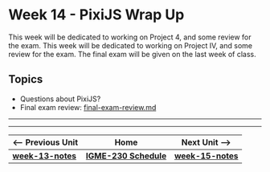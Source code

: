 # Week 14 - PixiJS Wrap Up
This week will be dedicated to working on Project 4, and some review for the exam. This week will be dedicated to working on Project IV, and some review for the exam. The final exam will be given on the last week of class.

## Topics
- Questions about PixiJS?
- Final exam review: [final-exam-review.md](../exams/final-exam-review.md)

<hr><hr>

| <-- Previous Unit | Home | Next Unit -->
| --- | --- | --- 
| [**week-13-notes**](week-notes-game-2.md)     |  [**IGME-230 Schedule**](../schedule.md) | [**week-15-notes**](week-notes-home-stretch.md)
